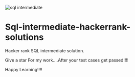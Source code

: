 ![sql intermediate](https://user-images.githubusercontent.com/66834895/152688234-75d3fea8-de19-456f-b7d0-ea33a310f61e.png)
# Sql-intermediate-hackerrank-solutions
Hacker rank SQL intermediate solution.

Give a star For my work....After your test cases get passed!!!!

Happy Learning!!!!


